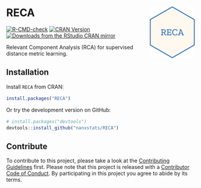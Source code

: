 # RECA <img src="man/figures/logo.png" align="right" width="120" />

<!-- badges: start -->
[![R-CMD-check](https://github.com/nanxstats/RECA/actions/workflows/R-CMD-check.yaml/badge.svg)](https://github.com/nanxstats/RECA/actions/workflows/R-CMD-check.yaml)
[![CRAN Version](https://www.r-pkg.org/badges/version/RECA)](https://cran.r-project.org/package=RECA)
[![Downloads from the RStudio CRAN mirror](https://cranlogs.r-pkg.org/badges/RECA)](https://cranlogs.r-pkg.org/badges/RECA)
<!-- badges: end -->

Relevant Component Analysis (RCA) for supervised distance metric learning.

## Installation

Install `RECA` from CRAN:

```r
install.packages("RECA")
```

Or try the development version on GitHub:

```r
# install.packages("devtools")
devtools::install_github("nanxstats/RECA")
```

## Contribute

To contribute to this project, please take a look at the [Contributing Guidelines](CONTRIBUTING.md) first. Please note that this project is released with a [Contributor Code of Conduct](CONDUCT.md). By participating in this project you agree to abide by its terms.
